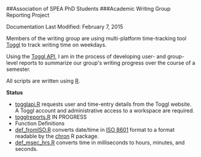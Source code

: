 ##Association of SPEA PhD Students
###Academic Writing Group Reporting Project

Documentation Last Modified: February 7, 2015

Members of the writing group are using multi-platform time-tracking tool [Toggl](http://www.toggl.com) to track writing time on weekdays.  

Using the [Toggl API](https://github.com/toggl/toggl_api_docs), I am in the process of developing user- and group-level reports to summarize our group's writing progress over the course of a semester.

All scripts are written using [R](http://www.r-project.org).

**Status**
 * [togglapi.R](https://github.com/nmbrodnax/asps-writing/blob/master/togglapi.R) requests user and time-entry details from the Toggl website. A Toggl account and administrative access to a workspace are required.
 * [togglreports.R](https://github.com/nmbrodnax/asps-writing/blob/master/togglreports.R) IN PROGRESS
 * Function Definitions
  * [def_fromISO.R](https://github.com/nmbrodnax/asps-writing/blob/master/def_fromISO.R) converts date/time in [ISO 8601](http://www.ietf.org/rfc/rfc3339.txt) format to a format readable by the [chron](http://cran.r-project.org/web/packages/chron/index.html) R package.
  * [def_msec_hrs.R](https://github.com/nmbrodnax/asps-writing/blob/master/def_msec_hrs.R) converts time in milliseconds to hours, minutes, and seconds.
